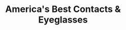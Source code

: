 ---
title: "America's Best Contacts & Eyeglasses"
url: /eagan/americas-best-contacts-and-eyeglasses/
shop: optician
---